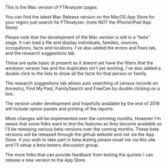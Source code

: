 This is the Mac version of FTAnalyzer pages.

You can find the latest Mac Release version on the MacOS App Store for your region just search for FTAnalyzer. (note NOT the iPhone/iPad App Store) 

Please note that the development of the Mac version is still in a "beta" stage. It can load a file and display individuals, families, sources, occupations, facts and locations. I've also added the errors and fixes tab, and the research suggestions tab. 

These are quite basic at present as it doesnt yet have the filters that the windows version has and the duplicates isn't yet working. I've also added a double click to the lists to show all the facts for that person or family.

The research suggestions tab allows auto searching of census records on Ancestry, Find My Past, FamilySearch and FreeCen by double clicking on a box.

The version under development and hopefully available by the end of 2018 will include option panels and printing of the reports.

More changes will be implemented over the comming months. However I'm aware that some folks want to test the features as they become available so I'll be releasing various beta versions over the coming months. These beta versions will be released through the github website and not via the App Store. If you wish to take part in beta testing please email me via this site and I'll setup a beta testers discussion group.

The more folks that can provide feedback from testing the quicker I can release a new version to the App Store. 
